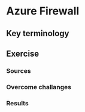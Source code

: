 # Azure Firewall



## Key terminology


## Exercise


### Sources

### Overcome challanges


### Results

